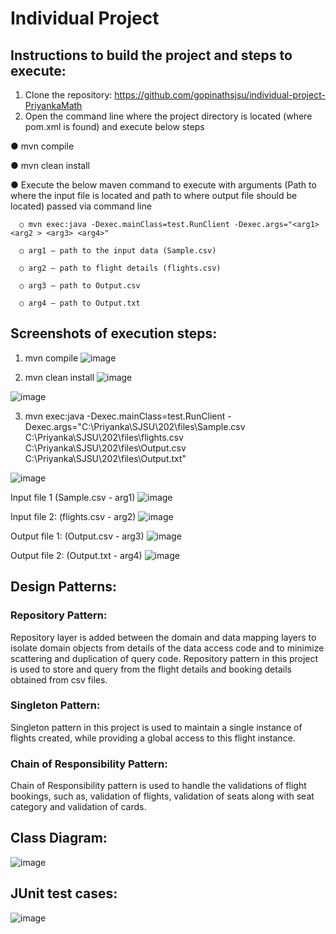 # Individual Project 

## Instructions to build the project and steps to execute:

1.	Clone the repository: https://github.com/gopinathsjsu/individual-project-PriyankaMath
2.	Open the command line where the project directory is located (where pom.xml is found) and execute below steps

  ●	mvn compile
  
  ●	mvn clean install
  
  ●	Execute the below maven command to execute with arguments (Path to where the input file is located and path to where output file should be located) passed via           command line
  
      ○	mvn exec:java -Dexec.mainClass=test.RunClient -Dexec.args="<arg1> <arg2 > <arg3> <arg4>"
      
      ○	arg1 – path to the input data (Sample.csv)
      
      ○	arg2 – path to flight details (flights.csv)
      
      ○	arg3 – path to Output.csv
      
      ○	arg4 – path to Output.txt

## Screenshots of execution steps:
  1.	mvn compile
  ![image](https://user-images.githubusercontent.com/21059586/166619420-9fcb0639-f95e-4011-81be-ad03d7d12068.png)

  2.	mvn clean install
  ![image](https://user-images.githubusercontent.com/21059586/166619442-69590879-d79d-45d5-b327-d7c929471ead.png)
  
  ![image](https://user-images.githubusercontent.com/21059586/166619452-fa960626-fec2-4488-a335-419077bf7422.png)
  
  3.	mvn exec:java -Dexec.mainClass=test.RunClient -Dexec.args="C:\Priyanka\SJSU\202\files\Sample.csv C:\Priyanka\SJSU\202\files\flights.csv C:\Priyanka\SJSU\202\files\Output.csv C:\Priyanka\SJSU\202\files\Output.txt"
  
  ![image](https://user-images.githubusercontent.com/21059586/166619472-d609ff65-fd84-431a-825c-06c8cdac2c30.png)

  Input file 1 (Sample.csv - arg1)
  ![image](https://user-images.githubusercontent.com/21059586/166619488-8e42cae4-546f-4151-8b9b-14d68b5384ea.png)

  Input file 2: (flights.csv - arg2)
  ![image](https://user-images.githubusercontent.com/21059586/166619506-c943205c-d7ce-47a0-ae40-9d52de42e352.png)

  Output file 1: (Output.csv - arg3)
  ![image](https://user-images.githubusercontent.com/21059586/166619519-28ff411d-5067-4b65-905b-593e606a9573.png)

  Output file 2: (Output.txt - arg4)
  ![image](https://user-images.githubusercontent.com/21059586/166619533-36a5b9d3-76ac-4c79-b0e4-f9d4b9112a61.png)

  ## Design Patterns:
  
  ### Repository Pattern: 
Repository layer is added between the domain and data mapping layers to isolate domain objects from details of the data access code and to minimize scattering and duplication of query code.
Repository pattern in this project is used to store and query from the flight details and booking details obtained from csv files.

### Singleton Pattern:
Singleton pattern in this project is used to maintain a single instance of flights created, while providing a global access to this flight instance.

### Chain of Responsibility Pattern:
Chain of Responsibility pattern is used to handle the validations of flight bookings, such as, validation of flights, validation of seats along with seat category and validation of cards.
  
## Class Diagram:
  ![image](https://user-images.githubusercontent.com/21059586/166619698-7bd9c875-d6e4-42e2-9178-1feac84af4cf.png)

## JUnit test cases:
  ![image](https://user-images.githubusercontent.com/21059586/166619877-fd023ccf-a1c5-4902-ba3e-ea36dbe8917e.png)



  
